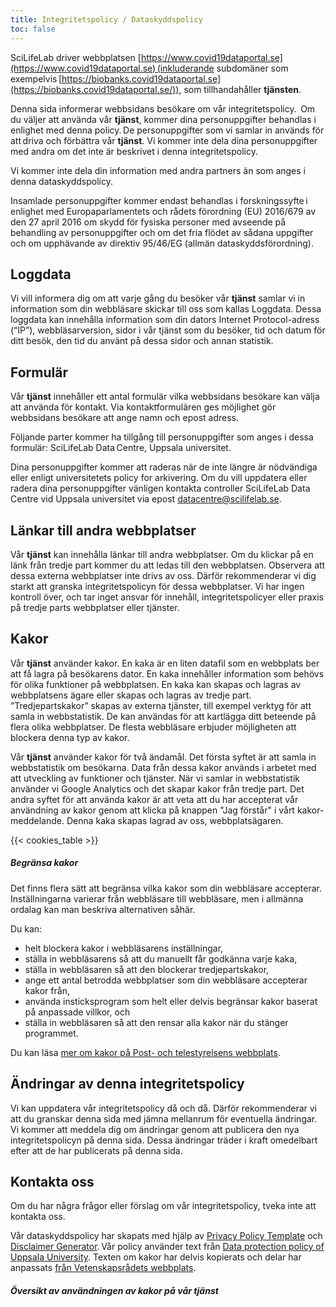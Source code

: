 ```yaml
---
title: Integritetspolicy / Dataskyddspolicy
toc: false
---
```


SciLifeLab driver webbplatsen [https://www.covid19dataportal.se](https://www.covid19dataportal.se) (inkluderande subdomäner som exempelvis [https://biobanks.covid19dataportal.se](https://biobanks.covid19dataportal.se/)), som tillhandahåller **tjänsten**.

Denna sida informerar webbsidans besökare om vår integritetspolicy.  Om du väljer att använda vår **tjänst**, kommer dina personuppgifter behandlas i enlighet med denna policy. De personuppgifter som vi samlar in används för att driva och förbättra vår **tjänst**. Vi kommer inte dela dina personuppgifter med andra om det inte är beskrivet i denna integritetspolicy.

Vi kommer inte dela din information med andra partners än som anges i denna dataskyddspolicy.

Insamlade personuppgifter kommer endast behandlas i forskningssyfte i enlighet med Europaparlamentets och rådets förordning (EU) 2016/679 av den 27 april 2016 om skydd för fysiska personer med avseende på behandling av personuppgifter och om det fria flödet av sådana uppgifter och om upphävande av direktiv 95/46/EG (allmän dataskyddsförordning).

## Loggdata

Vi vill informera dig om att varje gång du besöker vår **tjänst** samlar vi in ​​information som din webbläsare skickar till oss som kallas Loggdata. Dessa loggdata kan innehålla information som din dators Internet Protocol-adress (“IP”), webbläsarversion, sidor i vår tjänst som du besöker, tid och datum för ditt besök, den tid du använt på dessa sidor och annan statistik.

## Formulär

Vår **tjänst** innehåller ett antal formulär vilka webbsidans besökare kan välja att använda för kontakt. Via kontaktformulären ges möjlighet gör webbsidans besökare att ange namn och epost adress.

Följande parter kommer ha tillgång till personuppgifter som anges i dessa formulär: SciLifeLab Data Centre, Uppsala universitet.

Dina personuppgifter kommer att raderas när de inte längre är nödvändiga eller enligt universitetets policy for arkivering. Om du vill uppdatera eller radera dina personuppgifter vänligen kontakta controller SciLifeLab Data Centre vid Uppsala universitet via epost datacentre@scilifelab.se.

## Länkar till andra webbplatser

Vår **tjänst** kan innehålla länkar till andra webbplatser. Om du klickar på en länk från tredje part kommer du att ledas till den webbplatsen. Observera att dessa externa webbplatser inte drivs av oss. Därför rekommenderar vi dig starkt att granska integritetspolicyn för dessa webbplatser. Vi har ingen kontroll över, och tar inget ansvar för innehåll, integritetspolicyer eller praxis på tredje parts webbplatser eller tjänster.

<a id="cookies"><h2>Kakor</h2></a>

Vår **tjänst** använder kakor. En kaka är en liten datafil som en webbplats ber att få lagra på besökarens dator. En kaka innehåller information som behövs för olika funktioner på webbplatsen. En kaka kan skapas och lagras av webbplatsens ägare eller skapas och lagras av tredje part. ”Tredjepartskakor” skapas av externa tjänster, till exempel verktyg för att samla in webbstatistik. De kan användas för att kartlägga ditt beteende på flera olika webbplatser. De flesta webbläsare erbjuder möjligheten att blockera denna typ av kakor.

Vår **tjänst** använder kakor för två ändamål. Det första syftet är att samla in webbstatistik om besökarna. Data från dessa kakor används i arbetet med att utveckling av funktioner och tjänster. När vi samlar in webbstatistik använder vi Google Analytics och det skapar kakor från tredje part.
Det andra syftet för att använda kakor är att veta att du har accepterat vår användning av kakor genom att klicka på knappen "Jag förstår" i vårt kakor-meddelande. Denna kaka skapas lagrad av oss, webbplatsägaren.

{{< cookies_table >}}

##### Begränsa kakor

Det finns flera sätt att begränsa vilka kakor som din webbläsare accepterar. Inställningarna varierar från webbläsare till webbläsare, men i allmänna ordalag kan man beskriva alternativen såhär.

Du kan:

- helt blockera kakor i webbläsarens inställningar,
- ställa in webbläsarens så att du manuellt får godkänna varje kaka,
- ställa in webbläsaren så att den blockerar tredjepartskakor,
- ange ett antal betrodda webbplatser som din webbläsare accepterar kakor från,
- använda insticksprogram som helt eller delvis begränsar kakor baserat på anpassade villkor, och
- ställa in webbläsaren så att den rensar alla kakor när du stänger programmet.

Du kan läsa [mer om kakor på Post- och telestyrelsens webbplats](https://pts.se/sv/bransch/regler/lagar/lag-om-elektronisk-kommunikation/kakor-cookies/).

## Ändringar av denna integritetspolicy

Vi kan uppdatera vår integritetspolicy då och då. Därför rekommenderar vi att du granskar denna sida med jämna mellanrum för eventuella ändringar. Vi kommer att meddela dig om ändringar genom att publicera den nya integritetspolicyn på denna sida. Dessa ändringar träder i kraft omedelbart efter att de har publicerats på denna sida.

## Kontakta oss

Om du har några frågor eller förslag om vår integritetspolicy, tveka inte att kontakta oss.

Vår dataskyddspolicy har skapats med hjälp av [Privacy Policy Template](https://www.privacypolicytemplate.net) och [Disclaimer Generator](https://www.disclaimergenerator.org/). Vår policy använder text från [Data protection policy of Uppsala University](https://www.uu.se/en/about-uu/data-protection-policy). Texten om kakor har delvis kopierats och delar har anpassats [från Vetenskapsrådets webbplats](https://www.vr.se/om-kakor-pa-webbplatsen.html).

##### Översikt av användningen av kakor på vår **tjänst**
